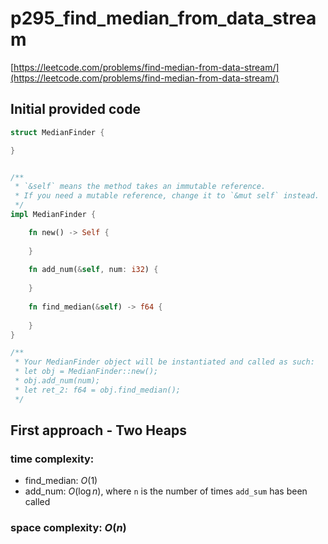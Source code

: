 # p295_find_median_from_data_stream
[https://leetcode.com/problems/find-median-from-data-stream/](https://leetcode.com/problems/find-median-from-data-stream/)

## Initial provided code
```Rust
struct MedianFinder {

}


/** 
 * `&self` means the method takes an immutable reference.
 * If you need a mutable reference, change it to `&mut self` instead.
 */
impl MedianFinder {

    fn new() -> Self {
        
    }
    
    fn add_num(&self, num: i32) {
        
    }
    
    fn find_median(&self) -> f64 {
        
    }
}

/**
 * Your MedianFinder object will be instantiated and called as such:
 * let obj = MedianFinder::new();
 * obj.add_num(num);
 * let ret_2: f64 = obj.find_median();
 */
```

## First approach - Two Heaps

### time complexity:
- find_median: $O(1)$
- add_num: $O(\log n)$, where `n` is the number of times `add_sum` has been called


### space complexity: $O(n)$


